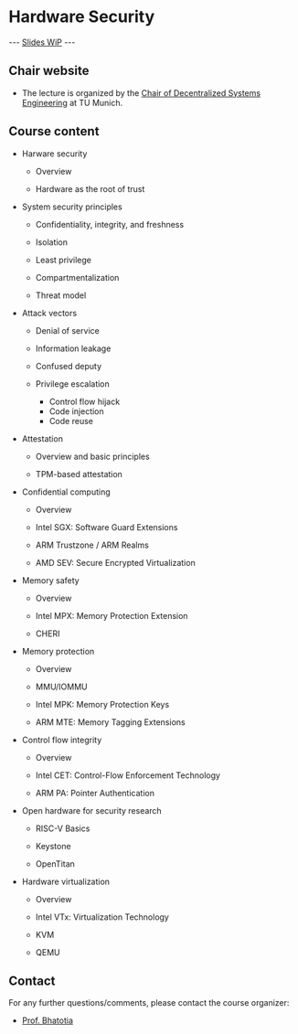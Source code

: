 # Hardware Security

--- [Slides WiP](https://docs.google.com/presentation/d/1xXnts3ZJWD4sjbQlYdlxNdO6vEaTsHrK5BDjQ0XThrY/edit?usp=sharing) --- 



## Chair website

- The lecture is organized by the [Chair of Decentralized Systems Engineering](https://dse.in.tum.de/) at TU Munich.

## Course content


- Harware security

  - Overview
  
  - Hardware as the root of trust

- System security principles

  - Confidentiality, integrity, and freshness
  
  - Isolation
  
  - Least privilege
  
  - Compartmentalization
  
  - Threat model  
  
- Attack vectors

  - Denial of service
  
  - Information leakage
  
  - Confused deputy
  
  - Privilege escalation
  
     - Control flow hijack
     - Code injection   
     - Code reuse
     

- Attestation

  - Overview and basic principles
  
  - TPM-based attestation
  
- Confidential computing

  - Overview

  - Intel SGX: Software Guard Extensions
  
  - ARM Trustzone / ARM Realms
  
  - AMD SEV: Secure Encrypted Virtualization
  
  
- Memory safety

  - Overview
  
  - Intel MPX: Memory Protection Extension
  
  - CHERI
  
- Memory protection

  - Overview
  
  - MMU/IOMMU
  
  - Intel MPK: Memory Protection Keys
  
  - ARM MTE: Memory Tagging Extensions
  
- Control flow integrity

  - Overview
  
  - Intel CET: Control-Flow Enforcement Technology
  
  - ARM PA: Pointer Authentication
  
- Open hardware for security research 
  
  - RISC-V Basics
  
  - Keystone
  
  - OpenTitan

- Hardware virtualization

  - Overview
  
  - Intel VTx: Virtualization Technology

  - KVM
  
  - QEMU

## Contact

For any further questions/comments, please contact the course organizer:

- [Prof. Bhatotia](https://dse.in.tum.de/bhatotia/)

